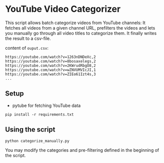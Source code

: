 # YouTube Video Categorizer

This script allows batch categorize videos from YouTube channels: It fetches all videos from a given channel URL, prefilters the videos and lets you manually go through all video titles to categorize them. It finally writes the result to a csv-file.

content of `ouput.csv`:
```
https://youtube.com/watch?v=1263nDNDeXc,2
https://youtube.com/watch?v=8bosaxelegs,2
https://youtube.com/watch?v=2KWrudRbgO8,2
https://youtube.com/watch?v=wZNVUMVIcJI,1
https://youtube.com/watch?v=ZIEo61Izt4s,3
...
```

## Setup
- pytube for fetching YouTube data

```
pip install -r requirements.txt
```

## Using the script

```
python categorize_manually.py
```

You may modify the categories and pre-filtering defined in the beginning of the script.
